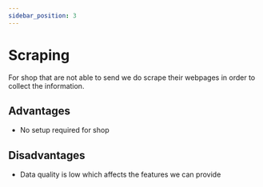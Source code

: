 ```yaml
---
sidebar_position: 3
---
```


# Scraping

For shop that are not able to send we do scrape their webpages in order to collect the information.

## Advantages

- No setup required for shop

## Disadvantages

- Data quality is low which affects the features we can provide